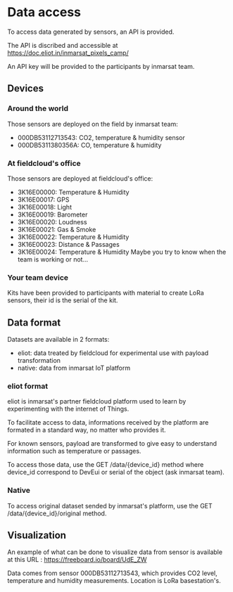 # Data access

To access data generated by sensors, an API is provided.

The API is discribed and accessible at https://doc.eliot.in/inmarsat_pixels_camp/

An API key will be provided to the participants by inmarsat team.


## Devices

### Around the world

Those sensors are deployed on the field by inmarsat team:
  - 000DB53112713543: CO2, temperature & humidity sensor
  - 000DB5311380356A: CO, temperature & humidity

### At fieldcloud's office

Those sensors are deployed at fieldcloud's office:
  -	3K16E00000: Temperature & Humidity
  - 3K16E00017: GPS
  - 3K16E00018: Light
  - 3K16E00019: Barometer
  - 3K16E00020: Loudness
  - 3K16E00021: Gas & Smoke
  - 3K16E00022: Temperature & Humidity
  - 3K16E00023: Distance & Passages
  - 3K16E00024: Temperature & Humidity
Maybe you try to know when the team is working or not...  

### Your team device

Kits have been provided to participants with material to create LoRa sensors, their id is the serial of the kit.

## Data format

Datasets are available in 2 formats:
  - eliot: data treated by fieldcloud for experimental use with payload transformation
  - native: data from inmarsat IoT platform

### eliot format

eliot is inmarsat's partner fieldcloud platform used to learn by experimenting with the internet of Things.

To facilitate access to data, informations received by the platform are formated in a standard way, no matter who provides it. 

For known sensors, payload are transformed to give easy to understand information such as temperature or passages.

To access those data, use the GET /data/{device_id} method where device_id correspond to DevEui or serial of the object (ask inmarsat team).

### Native

To access original dataset sended by inmarsat's platform, use the GET /data/{device_id}/original method.


## Visualization

An example of what can be done to visualize data from sensor is available at this URL : https://freeboard.io/board/UdE_ZW

Data comes from sensor 000DB53112713543, which provides CO2 level, temperature and humidity measurements. Location is LoRa basestation's.

